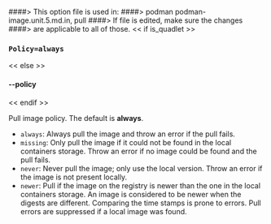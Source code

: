 ####> This option file is used in:
####>   podman podman-image.unit.5.md.in, pull
####> If file is edited, make sure the changes
####> are applicable to all of those.
<< if is_quadlet >>
### `Policy=always`
<< else >>
#### **--policy**
<< endif >>

Pull image policy. The default is **always**.

- `always`: Always pull the image and throw an error if the pull fails.
- `missing`: Only pull the image if it could not be found in the local containers storage. Throw an error if no image could be found and the pull fails.
- `never`: Never pull the image; only use the local version. Throw an error if the image is not present locally.
- `newer`: Pull if the image on the registry is newer than the one in the local containers storage. An image is considered to be newer when the digests are different. Comparing the time stamps is prone to errors. Pull errors are suppressed if a local image was found.
